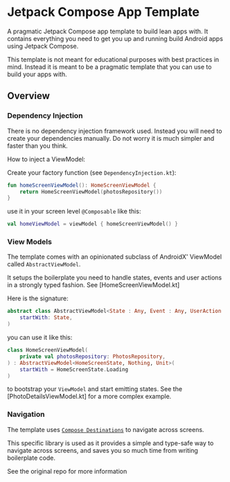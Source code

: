 # Jetpack Compose App Template

A pragmatic Jetpack Compose app template to build lean apps with. It contains everything you need to get you up and running build Android apps using Jetpack Compose.

This template is not meant for educational purposes with best practices in mind. Instead it is meant to be a pragmatic template that you can use to build your apps with.

## Overview

### Dependency Injection

There is no dependency injection framework used. Instead you will need to create your dependencies manually. Do not worry it is much simpler and faster than you think.

How to inject a ViewModel:

Create your factory function (see `DependencyInjection.kt`):

```kotlin
fun homeScreenViewModel(): HomeScreenViewModel {
    return HomeScreenViewModel(photosRepository())
}
```

use it in your screen level `@Composable` like this:

```kotlin
val homeViewModel = viewModel { homeScreenViewModel() }
```

### View Models

The template comes with an opinionated subclass of AndroidX' ViewModel called `AbstractViewModel`.

It setups the boilerplate you need to handle states, events and user actions in a strongly typed fashion. See [HomeScreenViewModel.kt]

Here is the signature:
```kotlin
abstract class AbstractViewModel<State : Any, Event : Any, UserAction : Any>(
    startWith: State,
)
```

you can use it like this:

```kotlin
class HomeScreenViewModel(
    private val photosRepository: PhotosRepository,
) : AbstractViewModel<HomeScreenState, Nothing, Unit>(
    startWith = HomeScreenState.Loading
)
```

to bootstrap your `ViewModel` and start emitting states. See the [PhotoDetailsViewModel.kt] for a more complex example. 

### Navigation

The template uses [`Compose Destinations`](https://github.com/raamcosta/compose-destinations/) to navigate across screens.

This specific library is used as it provides a simple and type-safe way to navigate across screens, and saves you so much time from writing boilerplate code.

See the original repo for more information
